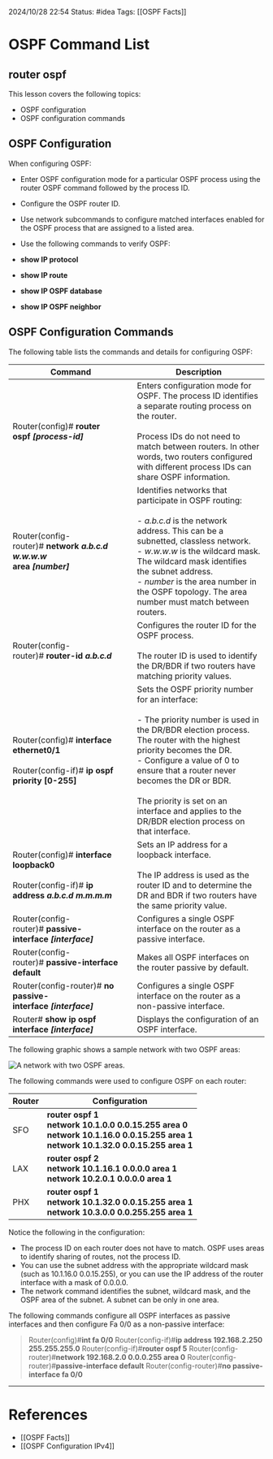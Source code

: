 2024/10/28 22:54
Status: #idea
Tags: [[OSPF Facts]]

# OSPF Command List

## router ospf

This lesson covers the following topics:

- OSPF configuration
- OSPF configuration commands

## OSPF Configuration

When configuring OSPF:

- Enter OSPF configuration mode for a particular OSPF process using the router OSPF command followed by the process ID.
- Configure the OSPF router ID.
- Use network subcommands to configure matched interfaces enabled for the OSPF process that are assigned to a listed area.
- Use the following commands to verify OSPF:

- **show IP protocol**
- **show IP route**
- **show IP OSPF database**
- **show IP OSPF neighbor**

## OSPF Configuration Commands

The following table lists the commands and details for configuring OSPF:

|Command|Description|
|---|---|
|Router(config)# **router ospf _[process-id]_**|Enters configuration mode for OSPF. The process ID identifies a separate routing process on the router.<br><br>Process IDs do not need to match between routers. In other words, two routers configured with different process IDs can share OSPF information.|
|Router(config-router)# **network _a.b.c.d w.w.w.w_  <br>area _[number]_**|Identifies networks that participate in OSPF routing:<br><br>- _a.b.c.d_ is the network address. This can be a subnetted, classless network.<br>- _w.w.w.w_ is the wildcard mask. The wildcard mask identifies the subnet address.<br>- _number_ is the area number in the OSPF topology. The area number must match between routers.|
|Router(config-router)# **router-id _a.b.c.d_**|Configures the router ID for the OSPF process.<br><br>The router ID is used to identify the DR/BDR if two routers have matching priority values.|
|Router(config)# **interface ethernet0/1**  <br>  <br>Router(config-if)# **ip ospf priority [0-255]**|Sets the OSPF priority number for an interface:<br><br>- The priority number is used in the DR/BDR election process. The router with the highest priority becomes the DR.<br>- Configure a value of 0 to ensure that a router never becomes the DR or BDR.<br><br>The priority is set on an interface and applies to the DR/BDR election process on that interface.|
|Router(config)# **interface loopback0**  <br>  <br>Router(config-if)# **ip address _a.b.c.d m.m.m.m_**|Sets an IP address for a loopback interface.<br><br>The IP address is used as the router ID and to determine the DR and BDR if two routers have the same priority value.|
|Router(config-router)# **passive-interface _[interface]_**|Configures a single OSPF interface on the router as a passive interface.|
|Router(config-router)# **passive-interface default**|Makes all OSPF interfaces on the router passive by default.|
|Router(config-router)# **no passive-interface _[interface]_**|Configures a single OSPF interface on the router as a non-passive interface.|
|Router# **show ip ospf interface _[interface]_**|Displays the configuration of an OSPF interface.|

The following graphic shows a sample network with two OSPF areas:

![A network with two OSPF areas.](https://cdn.testout.com/_version_7024/ccna2020v7-en-us/en-us/resources/text/t_ospf_commands_ccna7/ospf_cfg.png)

The following commands were used to configure OSPF on each router:

|Router|Configuration|
|---|---|
|SFO|**router ospf 1  <br>network 10.1.0.0 0.0.15.255 area 0  <br>network 10.1.16.0 0.0.15.255 area 1  <br>network 10.1.32.0 0.0.15.255 area 1**|
|LAX|**router ospf 2  <br>network 10.1.16.1 0.0.0.0 area 1  <br>network 10.2.0.1 0.0.0.0 area 1**|
|PHX|**router ospf 1  <br>network 10.1.32.0 0.0.15.255 area 1  <br>network 10.3.0.0 0.0.255.255 area 1**|

Notice the following in the configuration:

- The process ID on each router does not have to match. OSPF uses areas to identify sharing of routes, not the process ID.
- You can use the subnet address with the appropriate wildcard mask (such as 10.1.16.0 0.0.15.255), or you can use the IP address of the router interface with a mask of 0.0.0.0.
- The network command identifies the subnet, wildcard mask, and the OSPF area of the subnet. A subnet can be only in one area.

The following commands configure all OSPF interfaces as passive interfaces and then configure Fa 0/0 as a non-passive interface:

> Router(config)#**int fa 0/0**
>     Router(config-if)#**ip address 192.168.2.250 255.255.255.0**
>     Router(config-if)#**router ospf 5**
>     Router(config-router)#**network 192.168.2.0 0.0.0.255 area 0**
>     Router(config-router)#**passive-interface default**
>     Router(config-router)#**no passive-interface fa 0/0**





---
# References

- [[OSPF Facts]]
- [[OSPF Configuration IPv4]]